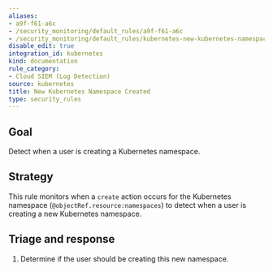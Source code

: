 ```yaml
---
aliases:
- a9f-f61-a6c
- /security_monitoring/default_rules/a9f-f61-a6c
- /security_monitoring/default_rules/kubernetes-new-kubernetes-namespace-created
disable_edit: true
integration_id: kubernetes
kind: documentation
rule_category:
- Cloud SIEM (Log Detection)
source: kubernetes
title: New Kubernetes Namespace Created
type: security_rules
---
```


## Goal
Detect when a user is creating a Kubernetes namespace.

## Strategy
This rule monitors when a `create` action occurs for the Kubernetes namespace (`@objectRef.resource:namespaces`) to detect when a user is creating a new Kubernetes namespace.

## Triage and response
1. Determine if the user should be creating this new namespace.

